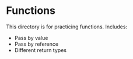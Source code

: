 # Functions

This directory is for practicing functions.
Includes:
  - Pass by value
  - Pass by reference
  - Different return types
